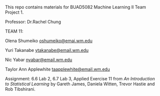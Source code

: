 This repo contains materials for BUAD5082 Machine Learning II Team Project 1.

Professor: Dr.Rachel Chung

TEAM 11:

Olena Shumeiko oshumeiko@emai.wm.edu

Yuri Takanabe ytakanabe@email.wm.edu

Nic Yabar nyabar@email.wm.edu

Taylor Ann Applewhite taapplewhite@email.wm.edu

Assignment: 6.6 Lab 2, 6.7 Lab 3, Applied Exercise 11
from <i> An Introduction to Statistical Learning </i> by Gareth James, Daniela Witten, Trevor Hastie and Rob Tibshirani.
